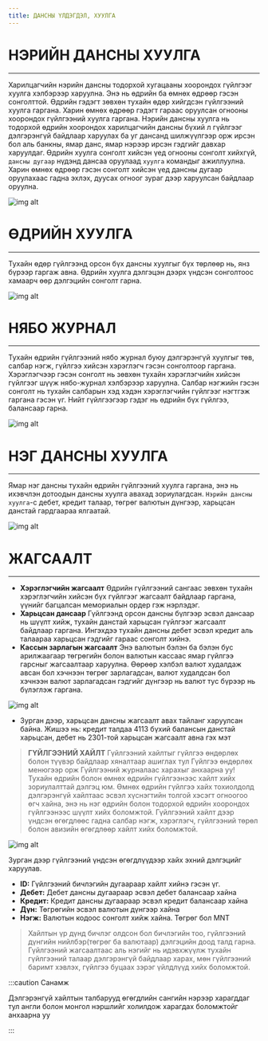 ```yaml
---
title: ДАНСНЫ ҮЛДЭГДЭЛ, ХУУЛГА 
---
```


# **НЭРИЙН ДАНСНЫ ХУУЛГА**
---
Харилцагчийн нэрийн дансны  тодорхой  хугацааны хоорондох гүйлгээг хуулга хэлбэрээр харуулна. Энэ нь өдрийн ба өмнөх өдрөөр гэсэн сонголттой. Өдрийн гэдэгт зөвхөн тухайн өдөр хийгдсэн гүйлгээний хуулга гаргана. Харин өмнөх өдрөөр гэдэгт гараас оруулсан огнооны хоорондох гүйлгээний хуулга гаргана.
 Нэрийн дансны хуулга нь тодорхой өдрийн хоорондох харилцагчийн дансны бүхий л гүйлгээг дэлгэрэнгүй байдлаар харуулах ба уг дансанд шилжүүлгээр орж ирсэн бол аль банкны, ямар данс, ямар нэрээр ирсэн гэдгийг давхар харуулдаг.
 Өдрийн хуулга сонголт хийсэн үед огнооны сонголт хийхгүй, `дансны дугаар` нүдэнд дансаа оруулаад `хуулга` командыг ажиллуулна. Харин өмнөх өдрөөр гэсэн сонголт хийсэн үед дансны дугаар оруулахаас гадна эхлэх, дуусах огноог зураг дээр харуулсан байдлаар оруулна. 

![img alt](/img/img23.png)
 

# **ӨДРИЙН ХУУЛГА**
---
Тухайн өдөр гүйлгээнд орсон бүх дансны хуулгыг бүх төрлөөр нь, янз бүрээр гаргаж авна. Өдрийн хуулга дэлгэцэн дээрх үндсэн сонголтоос хамаарч өөр дэлгэцийн сонголт гарна.

![img alt](/img/img24.png)

# **НЯБО ЖУРНАЛ** 
----
Тухайн өдрийн гүйлгээний нябо журнал буюу дэлгэрэнгүй хуулгыг төв, салбар нэгж, гүйлгээ хийсэн хэрэглэгч гэсэн сонголтоор гаргана. Хэрэглэгчээр гэсэн сонголт нь зөвхөн тухайн хэрэглэгчийн хийсэн гүйлгээг шүүж нябо-журнал хэлбэрээр харуулна. Салбар нэгжийн гэсэн сонголт нь тухайн салбарын хэд хэдэн хэрэглэгчийн гүйлгээг нэгтгэж гаргана гэсэн үг. Нийт гүйлгээгээр гэдэг нь өдрийн бүх гүйлгээ, балансаар гарна.
 
![img alt](/img/img25.png)

# **НЭГ ДАНСНЫ ХУУЛГА**
---
 
 Ямар нэг дансны тухайн өдрийн гүйлгээний хуулга гаргана, энэ нь ихэвчлэн дотоодын дансны хуулга авахад зориулагдсан. `Нэрийн дансны хуулга`-с дебет, кредит талаар, төгрөг валютын дүнгээр, харьцсан данстай  гардгаараа ялгаатай.
 
 ![img alt](/img/img27.png)

# **ЖАГСААЛТ**
---
-	**Хэрэглэгчийн жагсаалт** Өдрийн гүйлгээний сангаас зөвхөн тухайн хэрэглэгчийн хийсэн бүх гүйлгээг жагсаалт байдлаар гаргана, үүнийг багцалсан мемориалын ордер гэж нэрлэдэг.
-	**Харьцсан дансаар** Гүйлгээнд орсон дансны бүлгээр эсвэл дансаар нь шүүлт хийж, тухайн данстай харьцсан гүйлгээг жагсаалт байдлаар гаргана. Ингэхдээ тухайн дансны дебет эсвэл кредит аль талаараа харьцсан гэдгийг гараас сонголт хийнэ. 
-	**Кассын зарлагын жагсаалт** Энэ валютын бэлэн ба бэлэн бус арилжаагаар төгрөгийн болон валютын кассаас ямар гүйлгээ гарсныг жагсаалтаар харуулна. Өөрөөр хэлбэл валют худалдаж авсан бол хэчнээн төгрөг зарлагадсан, валют худалдсан бол хэчнээн валют зарлагадсан гэдгийг дүнгээр нь валют тус бүрээр нь бүлэглэж гаргана.

 ![img alt](/img/img28.png)

-	Зурган дээр, харьцсан дансны жагсаалт авах тайланг харуулсан байна. Жишээ нь: кредит талдаа 4113 бүхий балансын данстай харьцсан, дебет нь 2301-той харьцсан жагсаалт авна гэх мэт

> **ГҮЙЛГЭЭНИЙ ХАЙЛТ**
Гүйлгээний  хайлтыг гүйлгээ өндөрлөх болон түүвэр байдлаар хяналтаар ашиглах тул Гүйлгээ өндөрлөх менюгээр орж Гүйлгээний журналаас харахыг анхаарна уу! 
Тухайн өдрийн болон өмнөх өдрийн гүйлгээнээс хайлт хийх зориулалттай дэлгэц юм. Өмнөх өдрийн гүйлгээ хайх тохиолдолд дэлгэрэнгүй  хайлтаас эсвэл хүснэгтийн толгой хэсэгт огноогоо өгч хайна, энэ нь нэг өдрийн болон тодорхой өдрийн хоорондох гүйлгээнээс шүүлт хийх боломжтой. Гүйлгээний хайлт дээр үндсэн өгөгдлөөс гадна салбар нэгж, хэрэглэгч, гүйлгээний төрөл болон авизийн өгөгдлөөр хайлт хийх боломжтой.
 
  ![img alt](/img/img29.png)

Зурган дээр гүйлгээний үндсэн өгөгдлүүдээр хайх эхний дэлгэцийг харуулав. 
- **ID:** Гүйлгээний бичлэгийн дугаараар хайлт хийнэ гэсэн үг.
- **Дебет:** Дебет дансны дугаараар эсвэл дебет балансаар хайна
- **Кредит:** Кредит дансны дугаараар эсвэл кредит балансаар хайна
- **Дүн:** Төгрөгийн эсвэл валютын дүнгээр хайна
- **Нэгж:** Валютын кодоос сонголт хийж хайна. Төгрөг бол MNT 


> Хайлтын үр дүнд бичлэг олдсон бол бичлэгийн тоо, гүйлгээний дүнгийн нийлбэр(төгрөг ба валютаар) дэлгэцийн доод талд гарна. Гүйлгээний жагсаалтаас аль нэгийг нь идэвхжүүлж тухайн гүйлгээний талаар дэлгэрэнгүй байдлаар харах, мөн гүйлгээний баримт хэвлэх, гүйлгээ буцаах зэрэг үйлдлүүд хийх боломжтой.

:::caution Санамж

Дэлгэрэнгүй хайлтын талбарууд өгөгдлийн сангийн нэрээр харагддаг тул англи болон монгол нэршлийг холилдож харагдах боломжтойг анхаарна уу

:::